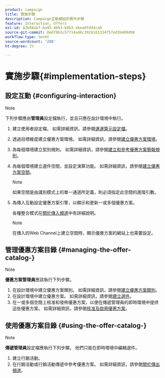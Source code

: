 ```yaml
---
product: campaign
title: 實施步驟
description: Campaign互動模組的實作步驟
feature: Interaction, Offers
exl-id: 82b88ab7-6a95-4bb3-b8b3-abea0fdd4ca0
source-git-commit: 0ed70b3c57714ad6c3926181334f57ed3b409d98
workflow-type: tm+mt
source-wordcount: '288'
ht-degree: 1%

---
```


# 實施步驟{#implementation-steps}



## 設定互動 {#configuring-interaction}

>[!NOTE]
>
>下列步驟應由&#x200B;**管理員**&#x200B;設定檔執行，並且只應在設計環境中執行。

1. 建立使用者設定檔。 如需詳細資訊，請參閱[運運算元設定檔](../../interaction/using/operator-profiles.md)。
1. 透過目標維度建立優惠方案環境。 如需詳細資訊，請參閱[建立優惠方案環境](../../interaction/using/live-design-environments.md#creating-an-offer-environment)。
1. 為每個環境建立型別規則。 如需詳細資訊，請參閱[建立和參考優惠方案簡報規則](../../interaction/using/managing-offer-presentation.md#creating-and-referencing-an-offer-presentation-rule)。
1. 為每個環境建立選件空間，並設定演算功能。 如需詳細資訊，請參閱[建立優惠方案空間](../../interaction/using/creating-offer-spaces.md)。

   >[!NOTE]
   >
   >如果空間是由識別模式上的單一通道所定義，則必須指定此空間的進階引數。

1. 為傳入互動設定優惠方案引擎，以顯示和更新一或多個優惠方案。

   各種整合模式在[關於傳入頻道](../../interaction/using/about-inbound-channels.md)中有詳細說明。

   >[!NOTE]
   >
   >在傳入的Web Channel上建立空間時，顯示優惠方案的網站上也需要設定。

## 管理優惠方案目錄 {#managing-the-offer-catalog-}

>[!NOTE]
>
>**優惠方案管理員**&#x200B;應該執行下列步驟。

1. 在設計環境中建立優惠方案類別。 如需詳細資訊，請參閱[建立優惠方案類別](../../interaction/using/creating-offer-categories.md)。
1. 在設計環境中建立優惠方案。 如需詳細資訊，請參閱[建立選件](../../interaction/using/creating-an-offer.md)。
1. 在一或多個空間上核准和發佈優惠方案，以便在傳遞管理員的即時環境中提供這些優惠方案。 如需詳細資訊，請參閱[核准及啟用優惠方案](../../interaction/using/approving-and-activating-an-offer.md)。

## 使用優惠方案目錄 {#using-the-offer-catalog-}

>[!NOTE]
>
>**傳遞管理員**&#x200B;設定檔應執行下列步驟。 他們只能在即時環境中編輯選件。

1. 建立行銷活動。
1. 在行銷活動或行銷活動傳遞中參考優惠方案。 如需詳細資訊，請參閱[關於傳出頻道](../../interaction/using/about-outbound-channels.md)。
